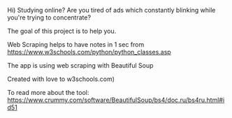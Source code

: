 Hi) 
Studying online?
Are you tired of ads which constantly blinking while you're trying to concentrate?

The goal of this project is to help you.

Web Scraping helps to have notes in 1 sec from
https://www.w3schools.com/python/python_classes.asp


The app is using web scraping with Beautiful Soup

Created with love to w3schools.com)



To read more about the tool: https://www.crummy.com/software/BeautifulSoup/bs4/doc.ru/bs4ru.html#id51
